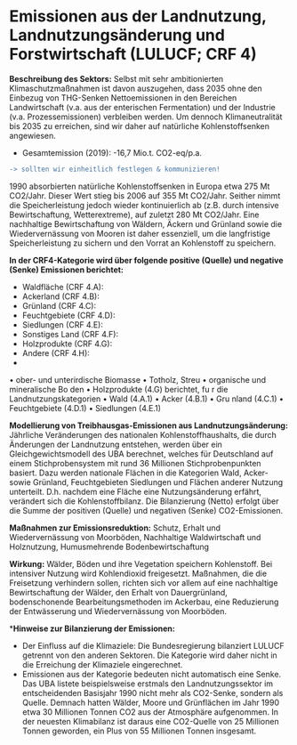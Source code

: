 # Emissionen aus der Landnutzung, Landnutzungsänderung und Forstwirtschaft (LULUCF; CRF 4)
**Beschreibung des Sektors:**
Selbst mit sehr ambitionierten Klimaschutzmaßnahmen ist davon auszugehen, dass 2035 ohne den Einbezug von THG-Senken Nettoemissionen in den Bereichen Landwirtschaft (v.a. aus der enterischen Fermentation) und der Industrie (v.a. Prozessemissionen) verbleiben werden. Um dennoch Klimaneutralität bis 2035 zu erreichen, sind wir daher auf natürliche Kohlenstoffsenken angewiesen. 

- Gesamtemission (2019): -16,7 Mio.t. CO2-eq/p.a.
```diff 
-> sollten wir einheitlich festlegen & kommunizieren!
```

1990 absorbierten natürliche Kohlenstoffsenken in Europa etwa 275 Mt CO2/Jahr. Dieser Wert stieg bis 2006 auf 355 Mt CO2/Jahr. Seither nimmt die Speicherleistung jedoch wieder kontinuierlich ab (z.B. durch intensive Bewirtschaftung, Wetterextreme), auf zuletzt 280 Mt CO2/Jahr. Eine nachhaltige Bewirtschaftung von Wäldern, Äckern und Grünland sowie die Wiedervernässung von Mooren ist daher essenziell, um die langfristige Speicherleistung zu sichern und den Vorrat an Kohlenstoff zu speichern.

**In der CRF4-Kategorie wird über folgende positive (Quelle) und negative (Senke) Emissionen berichtet:**

- Waldfläche (CRF 4.A):
- Ackerland (CRF 4.B):
- Grünland (CRF 4.C):
- Feuchtgebiete (CRF 4.D):
- Siedlungen (CRF 4.E):
- Sonstiges Land (CRF 4.F):
- Holzprodukte (CRF 4.G):
- Andere (CRF 4.H):
-
• ober- und unterirdische Biomasse 
• Totholz, Streu 
• organische und mineralische Bo den 
• Holzprodukte (4.G) 
berichtet, fu r die Landnutzungskategorien 
• Wald (4.A.1) 
• Acker (4.B.1) 
• Gru nland (4.C.1) 
• Feuchtgebiete (4.D.1) 
• Siedlungen (4.E.1)

**Modellierung von Treibhausgas-Emissionen aus Landnutzungsänderung:**
Jährliche Veränderungen des nationalen Kohlenstoffhaushalts, die durch Änderungen der ⁠Landnutzung⁠ entstehen, werden über ein Gleichgewichtsmodell des UBA berechnet, welches für Deutschland auf einem Stichprobensystem mit rund 36 Millionen Stichprobenpunkten basiert. Dazu werden nationale Flächen in die Kategorien Wald, Acker- sowie Grünland, Feuchtgebieten Siedlungen und Flächen anderer Nutzung unterteilt. D.h. nachdem eine Fläche eine Nutzungsänderung erfährt, verändert sich die Kohlenstoffbilanz. Die Bilanzierung (Netto) erfolgt über die Summe der positiven (Quelle) und negativen (Senke) CO2-Emissionen.

**Maßnahmen zur Emissionsreduktion:** 
Schutz, Erhalt und Wiedervernässung von Moorböden, Nachhaltige Waldwirtschaft und Holznutzung, Humusmehrende Bodenbewirtschaftung

**Wirkung:**
Wälder, Böden und ihre Vegetation speichern Kohlenstoff. Bei intensiver Nutzung wird Kohlendioxid freigesetzt. Maßnahmen, die die Freisetzung verhindern sollen, richten sich vor allem auf eine nachhaltige Bewirtschaftung der Wälder, den Erhalt von Dauergrünland, bodenschonende Bearbeitungsmethoden im Ackerbau, eine Reduzierung der Entwässerung und Wiedervernässung von Moorböden.

***Hinweise zur Bilanzierung der Emissionen:**
- Der Einfluss auf die Klimaziele: Die Bundesregierung bilanziert LULUCF getrennt von den anderen Sektoren. Die Kategorie wird daher nicht in die Erreichung der Klimaziele eingerechnet.
- Emissionen aus der Kategorie bedeuten nicht automatisch eine Senke. Das UBA listete beispielsweise erstmals den Landnutzungssektor im entscheidenden Basisjahr 1990 nicht mehr als CO2-Senke, sondern als Quelle. Demnach hatten Wälder, Moore und Grünflächen im Jahr 1990 etwa 30 Millionen Tonnen CO2 aus der Atmosphäre aufgenommen. In der neuesten Klimabilanz ist daraus eine CO2-Quelle von 25 Millionen Tonnen geworden, ein Plus von 55 Millionen Tonnen insgesamt.
